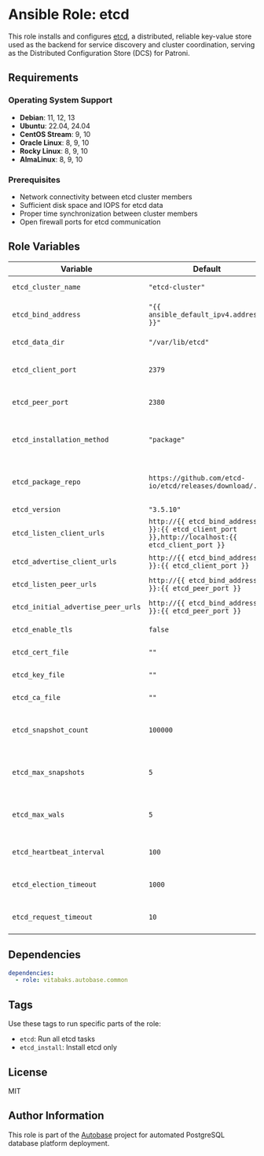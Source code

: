 # Ansible Role: etcd

This role installs and configures [etcd](https://etcd.io/), a distributed, reliable key-value store used as the backend for service discovery and cluster coordination, serving as the Distributed Configuration Store (DCS) for Patroni.

## Requirements

### Operating System Support

- **Debian**: 11, 12, 13
- **Ubuntu**: 22.04, 24.04
- **CentOS Stream**: 9, 10
- **Oracle Linux**: 8, 9, 10
- **Rocky Linux**: 8, 9, 10
- **AlmaLinux**: 8, 9, 10

### Prerequisites

- Network connectivity between etcd cluster members
- Sufficient disk space and IOPS for etcd data
- Proper time synchronization between cluster members
- Open firewall ports for etcd communication

## Role Variables

| Variable | Default | Description |
|----------|---------|-------------|
| `etcd_cluster_name` | `"etcd-cluster"` | etcd cluster name |
| `etcd_bind_address` | `"{{ ansible_default_ipv4.address }}"` | IP address to bind etcd services |
| `etcd_data_dir` | `"/var/lib/etcd"` | etcd data directory |
| `etcd_client_port` | `2379` | Client communication port |
| `etcd_peer_port` | `2380` | Peer communication port |
| `etcd_installation_method` | `"package"` | Installation method (`package` or `binary`) |
| `etcd_package_repo` | `https://github.com/etcd-io/etcd/releases/download/...` | Package repository URL for binary installation |
| `etcd_version` | `"3.5.10"` | etcd version |
| `etcd_listen_client_urls` | `http://{{ etcd_bind_address }}:{{ etcd_client_port }},http://localhost:{{ etcd_client_port }}` | Client URLs to listen on |
| `etcd_advertise_client_urls` | `http://{{ etcd_bind_address }}:{{ etcd_client_port }}` | Client URLs to advertise |
| `etcd_listen_peer_urls` | `http://{{ etcd_bind_address }}:{{ etcd_peer_port }}` | Peer URLs to listen on |
| `etcd_initial_advertise_peer_urls` | `http://{{ etcd_bind_address }}:{{ etcd_peer_port }}` | Peer URLs to advertise |
| `etcd_enable_tls` | `false` | Enable TLS security |
| `etcd_cert_file` | `""` | TLS certificate file path |
| `etcd_key_file` | `""` | TLS key file path |
| `etcd_ca_file` | `""` | TLS CA file path |
| `etcd_snapshot_count` | `100000` | Number of committed transactions to snapshot |
| `etcd_max_snapshots` | `5` | Maximum number of snapshots to retain |
| `etcd_max_wals` | `5` | Maximum number of WAL files to retain |
| `etcd_heartbeat_interval` | `100` | Heartbeat interval in milliseconds |
| `etcd_election_timeout` | `1000` | Election timeout in milliseconds |
| `etcd_request_timeout` | `10` | Request timeout in seconds |

## Dependencies

```yaml
dependencies:
  - role: vitabaks.autobase.common
```

## Tags

Use these tags to run specific parts of the role:

- `etcd`: Run all etcd tasks
- `etcd_install`: Install etcd only

## License

MIT

## Author Information

This role is part of the [Autobase](https://github.com/vitabaks/autobase) project for automated PostgreSQL database platform deployment.
